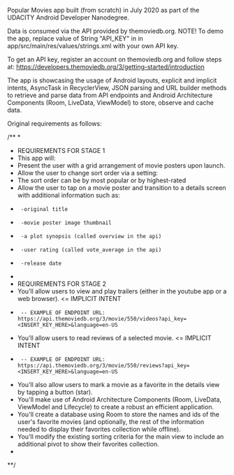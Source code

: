 Popular Movies app built (from scratch) in July 2020 as part of the UDACITY Android Developer Nanodegree.

Data is consumed via the API provided by themoviedb.org.
NOTE! To demo the app, replace value of String "API_KEY" in in app/src/main/res/values/strings.xml with your own API key.

To get an API key, register an account on themoviedb.org and follow steps at:
https://developers.themoviedb.org/3/getting-started/introduction

The app is showcasing the usage of Android layouts, explicit and implicit intents, AsyncTask in RecyclerView, JSON parsing and URL builder methods to retrieve and parse data from API endpoints and Android Architecture Components (Room, LiveData, ViewModel) to store, observe and cache data.

Original requirements as follows:

/**
 *
 * REQUIREMENTS FOR STAGE 1
 * This app will:
 * Present the user with a grid arrangement of movie posters upon launch.
 * Allow the user to change sort order via a setting:
 * The sort order can be by most popular or by highest-rated
 * Allow the user to tap on a movie poster and transition to a details screen with additional information such as:
 *      -original title
 *      -movie poster image thumbnail
 *      -a plot synopsis (called overview in the api)
 *      -user rating (called vote_average in the api)
 *      -release date
 *
 * REQUIREMENTS FOR STAGE 2
 * You’ll allow users to view and play trailers (either in the youtube app or a web browser). <= IMPLICIT INTENT
 *      -- EXAMPLE OF ENDPOINT URL: https://api.themoviedb.org/3/movie/550/videos?api_key=<INSERT_KEY_HERE>&language=en-US
 * You’ll allow users to read reviews of a selected movie. <= IMPLICIT INTENT
 *      -- EXAMPLE OF ENDPOINT URL: https://api.themoviedb.org/3/movie/550/reviews?api_key=<INSERT_KEY_HERE>&language=en-US
 * You’ll also allow users to mark a movie as a favorite in the details view by tapping a button (star).
 * You'll make use of Android Architecture Components (Room, LiveData, ViewModel and Lifecycle) to create a robust an efficient application.
 * You'll create a database using Room to store the names and ids of the user's favorite movies (and optionally, the rest of the information needed to display their favorites collection while offline).
 * You’ll modify the existing sorting criteria for the main view to include an additional pivot to show their favorites collection.
 *
 **/

